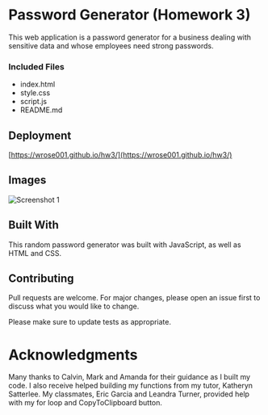 # Password Generator (Homework 3)
This web application is a password generator for a business dealing with sensitive data and whose employees need strong passwords.


### Included Files

* index.html
* style.css
* script.js
* README.md


## Deployment

[https://wrose001.github.io/hw3/](https://wrose001.github.io/hw3/)

## Images

![Screenshot 1](/hw3/Images/Password_Generator_Screenshot.png)

## Built With

This random password generator was built with JavaScript, as well as HTML and CSS.

## Contributing

Pull requests are welcome. For major changes, please open an issue first to discuss what you would like to change.

Please make sure to update tests as appropriate.

# Acknowledgments

Many thanks to Calvin, Mark and Amanda for their guidance as I built my code. I also receive helped building my functions from my tutor, Katheryn Satterlee. My classmates, Eric Garcia and Leandra Turner, provided help with my for loop and CopyToClipboard button.





